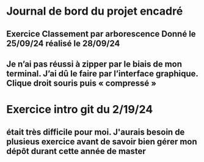 # Journal de bord du projet encadré
## Exercice Classement par arborescence Donné le 25/09/24 réalisé le 28/09/24
## Je n’ai pas réussi à zipper par le biais de mon terminal. J’ai dû le faire par l’interface graphique. Clique droit souris puis « compressé »

# Exercice intro git du 2/19/24
## était très difficile pour moi. J'aurais besoin de plusieus exercice avant de savoir bien gérer mon dépôt durant cette année de master
